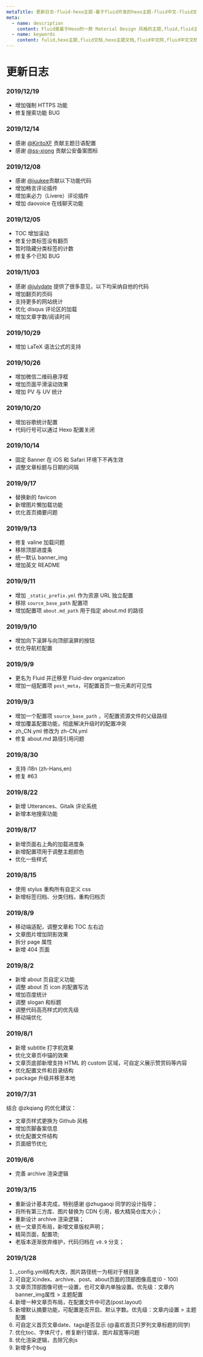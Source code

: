 ```yaml
---
metaTitle: 更新日志-fluid-hexo主题-基于fluid开发的hexo主题-fluid中文-fluid文档-fluid中文文档
meta:
  - name: description
    content: Fluid是基于Hexo的一款 Material Design 风格的主题,fluid,fluid主题,fluid文档,hexo主题,hexo主题文档,fluid中文网,fluid中文文档,
  - name: keywords
    content: fulid,hexo主题,fluid文档,hexo主题文档,fluid中文网,fluid中文文档
---
```


# 更新日志

### 2019/12/19

- 增加强制 HTTPS 功能
- 修复搜索功能 BUG

### 2019/12/14

- 感谢 [@KiritoXF](https://github.com/KiritoXF) 贡献主题日语配置
- 感谢 [@ss-xiong](https://github.com/ss-xiong) 贡献公安备案图标

### 2019/12/08

- 感谢 [@juukee](https://github.com/juukee)贡献以下功能代码
- 增加畅言评论插件
- 增加来必力（Livere）评论插件
- 增加 daovoice 在线聊天功能

### 2019/12/05

- TOC 增加滚动
- 修复分类标签没有翻页
- 暂时隐藏分类标签的计数
- 修复多个已知 BUG

### 2019/11/03

- 感谢 [@julydate](https://github.com/julydate)
  提供了很多意见，以下均采纳自他的代码
- 增加翻页的页码
- 支持更多的网站统计
- 优化 disqus 评论区的加载
- 增加文章字数/阅读时间

### 2019/10/29

- 增加 LaTeX 语法公式的支持

### 2019/10/26

- 增加微信二维码悬浮框
- 增加页面平滑滚动效果
- 增加 PV 与 UV 统计

### 2019/10/20

- 增加谷歌统计配置
- 代码行号可以通过 Hexo 配置关闭

### 2019/10/14

- 固定 Banner 在 iOS 和 Safari 环境下不再生效
- 调整文章标题与日期的间隔

### 2019/9/17

- 替换新的 favicon
- 新增图片懒加载功能
- 优化首页摘要问题

### 2019/9/13

- 修复 valine 加载问题
- 移除顶部进度条
- 统一默认 banner_img
- 增加英文 README

### 2019/9/11

- 增加 `_static_prefix.yml` 作为资源 URL 独立配置
- 移除 `source_base_path` 配置项
- 增加配置项 `about.md_path` 用于指定 about.md 的路径

### 2019/9/10

- 增加向下滚屏与向顶部滚屏的按钮
- 优化导航栏配置

### 2019/9/9

- 更名为 Fluid 并迁移至 Fluid-dev organization
- 增加一组配置项 `post_meta`，可配置首页一些元素的可见性

### 2019/9/3

- 增加一个配置项 `source_base_path` ，可配置资源文件的父级路径
- 增加覆盖配置功能，彻底解决升级时的配置冲突
- zh_CN.yml 修改为 zh-CN.yml
- 修复 about.md 路径引用问题

### 2019/8/30

- 支持 i18n (zh-Hans,en)
- 修复 #63

### 2019/8/22

- 新增 Utterances、Gitalk 评论系统
- 新增本地搜索功能

### 2019/8/17

- 新增页面右上角的加载进度条
- 新增配置项用于调整主题颜色
- 优化一些样式

### 2019/8/15

- 使用 stylus 重构所有自定义 css
- 新增标签归档、分类归档，重构归档页

### 2019/8/9

- 移动端适配，调整文章和 TOC 左右边
- 文章图片增加阴影效果
- 拆分 page 属性
- 新增 404 页面

### 2019/8/2

- 新增 about 页自定义功能
- 调整 about 页 icon 的配置写法
- 增加百度统计
- 调整 slogan 和标题
- 调整代码高亮样式的优先级
- 移动端优化

### 2019/8/1

- 新增 subtitle 打字机效果
- 优化文章页中锚的效果
- 文章页底部新增支持 HTML 的 custom 区域，可自定义展示赞赏码等内容
- 优化配置文件和目录结构
- package 升级并移至本地

### 2019/7/31

结合 @zkqiang 的优化建议：

- 文章页样式更换为 Github 风格
- 增加页脚备案信息
- 优化配置文件结构
- 页面细节优化

### 2019/6/6

- 完善 archive 渲染逻辑

### 2019/3/15

- 重新设计基本完成，特别感谢 @zhugaoqi 同学的设计指导；
- 将所有第三方库、图片替换为 CDN 引用，极大精简仓库大小；
- 重新设计 archive 渲染逻辑；
- 统一文章页布局，新增文章版权声明；
- 精简页面，配置项;
- 老版本逐渐放弃维护，代码归档在 `v0.9` 分支；

### 2019/1/28

1. _config.yml结构大改，图片路径统一为相对于根目录
2. 可自定义index、archive、post、about页面的顶部图像高度(0 - 100)
3. 文章页顶部图像可统一设置，也可文章内单独设置。优先级：文章内banner_img属性 > 主题配置
4. 新增一种文章页布局，在配置文件中可选(post.layout)
5. 新增默认摘要功能，可配置是否开启、默认字数。优先级：文章内<!-- more -->设置 > 主题配置
6. 可自定义首页文章date、tags是否显示 (@喜欢首页只罗列文章标题的同学)
7. 优化toc、字体尺寸，修复断行错误、图片超宽等问题
8. 优化渲染逻辑，去除冗余js
9. 新增多个bug
